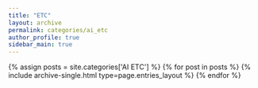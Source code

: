 ```yaml
---
title: "ETC"
layout: archive
permalink: categories/ai_etc
author_profile: true
sidebar_main: true
---
```



{% assign posts = site.categories['AI ETC'] %}
{% for post in posts %} {% include archive-single.html type=page.entries_layout %} {% endfor %}